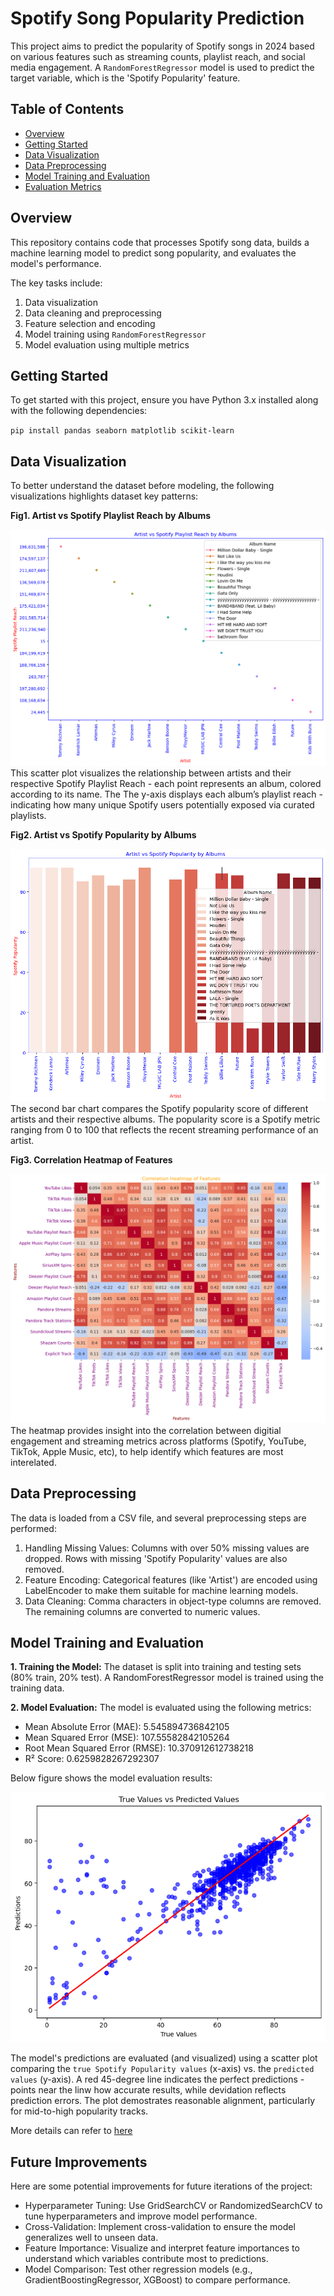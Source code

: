 # Spotify Song Popularity Prediction

This project aims to predict the popularity of Spotify songs in 2024 based on various features such as streaming counts, playlist reach, and social media engagement. A `RandomForestRegressor` model is used to predict the target variable, which is the 'Spotify Popularity' feature.

## Table of Contents

- [Overview](#overview)
- [Getting Started](#getting-started)
- [Data Visualization](#data-visualization)
- [Data Preprocessing](#data-preprocessing)
- [Model Training and Evaluation](#model-training-and-evaluation)
- [Evaluation Metrics](#model-training-and-evaluation)

## Overview

This repository contains code that processes Spotify song data, builds a machine learning model to predict song popularity, and evaluates the model's performance.

The key tasks include:
1. Data visualization
2. Data cleaning and preprocessing
3. Feature selection and encoding
4. Model training using `RandomForestRegressor`
5. Model evaluation using multiple metrics

## Getting Started

To get started with this project, ensure you have Python 3.x installed along with the following dependencies:

`pip install pandas seaborn matplotlib scikit-learn`

## Data Visualization
To better understand the dataset before modeling, the following visualizations highlights dataset key patterns: 

**Fig1. Artist vs Spotify Playlist Reach by Albums**

![Artist vs Spotify Playlist Reach by Albums](results/Artist%20vs%20Spotify%20Playlist%20Reach%20by%20Albums.png)
This scatter plot visualizes the relationship between artists and their respective Spotify Playlist Reach - each point represents an album, colored according to its name. The The y-axis displays each album’s playlist reach -  indicating how many unique Spotify users potentially exposed via curated playlists.

**Fig2. Artist vs Spotify Popularity by Albums**

![Artist vs Spotify Popularity by Albums](results/Artist%20vs%20Spotify%20Popularity%20by%20Albums.png)
The second bar chart compares the Spotify popularity score of different artists and their respective albums. The popularity score is a Spotify metric ranging from 0 to 100 that reflects the recent streaming performance of an artist.

**Fig3. Correlation Heatmap of Features**

![Correlation Heatmap of Features](results/Correlation%20Heatmap%20of%20Features.png)
The heatmap provides insight into the correlation between digitial engagement and streaming metrics across platforms (Spotify, YouTube, TikTok, Apple Music, etc), to help identify which features are most interelated.


## Data Preprocessing
The data is loaded from a CSV file, and several preprocessing steps are performed:

1. Handling Missing Values:
Columns with over 50% missing values are dropped.
Rows with missing 'Spotify Popularity' values are also removed.
2. Feature Encoding:
Categorical features (like 'Artist') are encoded using LabelEncoder to make them suitable for machine learning models.
3. Data Cleaning:
Comma characters in object-type columns are removed.
The remaining columns are converted to numeric values.


## Model Training and Evaluation
**1. Training the Model:**
The dataset is split into training and testing sets (80% train, 20% test).
A RandomForestRegressor model is trained using the training data.

**2. Model Evaluation:**
The model is evaluated using the following metrics:
* Mean Absolute Error (MAE): 5.545894736842105
* Mean Squared Error (MSE): 107.55582842105264
* Root Mean Squared Error (RMSE): 10.370912612738218
* R² Score: 0.6259828267292307

Below figure shows the model evaluation results: 

![Artist vs Spotify Popularity by Albums](results/True%20Values%20vs%20Predicted%20Values.png)

The model's predictions are evaluated (and visualized) using a scatter plot comparing the `true Spotify Popularity values` (x-axis) vs. the `predicted values` (y-axis). A red 45-degree line indicates the perfect predictions - points near the linw how accurate results, while devidation reflects prediction errors. The plot demostrates reasonable alignment, particularly for mid-to-high popularity tracks. 


More details can refer to [here](notebooks/main_train.ipynb)

## Future Improvements
Here are some potential improvements for future iterations of the project:

* Hyperparameter Tuning: Use GridSearchCV or RandomizedSearchCV to tune hyperparameters and improve model performance.
* Cross-Validation: Implement cross-validation to ensure the model generalizes well to unseen data.
* Feature Importance: Visualize and interpret feature importances to understand which variables contribute most to predictions.
* Model Comparison: Test other regression models (e.g., GradientBoostingRegressor, XGBoost) to compare performance.
